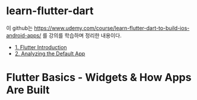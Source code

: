 # learn-flutter-dart

이 github는 https://www.udemy.com/course/learn-flutter-dart-to-build-ios-android-apps/ 를 강의를 학습하며 정리한 내용이다.

- [1. Flutter Introduction](./flutter_introduction)
- [2. Analyzing the Default App](./flutter_complete_guide)


# Flutter Basics - Widgets & How Apps Are Built
